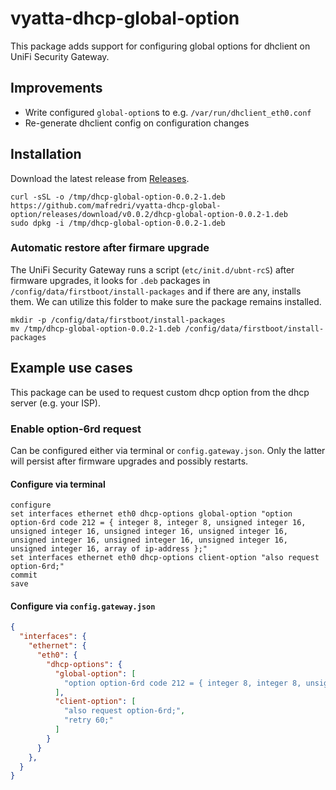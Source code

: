 # vyatta-dhcp-global-option

This package adds support for configuring global options for dhclient on UniFi Security Gateway.

## Improvements

- Write configured `global-option`s to e.g. `/var/run/dhclient_eth0.conf`
- Re-generate dhclient config on configuration changes

## Installation

Download the latest release from [Releases](https://github.com/mafredri/vyatta-dhcp-global-option/releases).

```
curl -sSL -o /tmp/dhcp-global-option-0.0.2-1.deb https://github.com/mafredri/vyatta-dhcp-global-option/releases/download/v0.0.2/dhcp-global-option-0.0.2-1.deb
sudo dpkg -i /tmp/dhcp-global-option-0.0.2-1.deb
```

### Automatic restore after firmare upgrade

The UniFi Security Gateway runs a script (`etc/init.d/ubnt-rcS`) after firmware upgrades, it looks for `.deb` packages in `/config/data/firstboot/install-packages` and if there are any, installs them. We can utilize this folder to make sure the package remains installed.

```
mkdir -p /config/data/firstboot/install-packages
mv /tmp/dhcp-global-option-0.0.2-1.deb /config/data/firstboot/install-packages
```

## Example use cases

This package can be used to request custom dhcp option from the dhcp server (e.g. your ISP).

### Enable option-6rd request

Can be configured either via terminal or `config.gateway.json`. Only the latter will persist after firmware upgrades and possibly restarts.

#### Configure via terminal

```
configure
set interfaces ethernet eth0 dhcp-options global-option "option option-6rd code 212 = { integer 8, integer 8, unsigned integer 16, unsigned integer 16, unsigned integer 16, unsigned integer 16, unsigned integer 16, unsigned integer 16, unsigned integer 16, unsigned integer 16, array of ip-address };"
set interfaces ethernet eth0 dhcp-options client-option "also request option-6rd;"
commit
save
```

#### Configure via `config.gateway.json`

```json
{
  "interfaces": {
    "ethernet": {
      "eth0": {
        "dhcp-options": {
          "global-option": [
            "option option-6rd code 212 = { integer 8, integer 8, unsigned integer 16, unsigned integer 16, unsigned integer 16, unsigned integer 16, unsigned integer 16, unsigned integer 16, unsigned integer 16, unsigned integer 16, array of ip-address };"
          ],
          "client-option": [
            "also request option-6rd;",
            "retry 60;"
          ]
        }
      }
    },
  }
}
```
